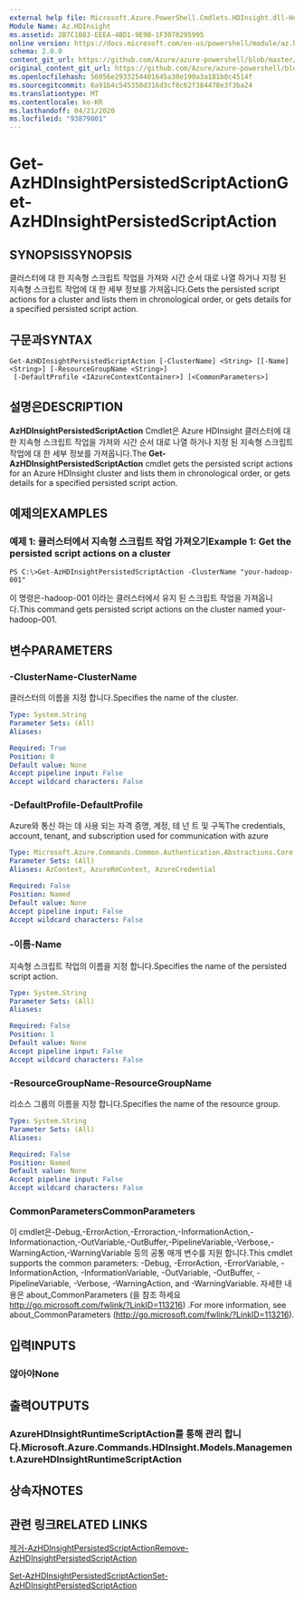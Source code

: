 ```yaml
---
external help file: Microsoft.Azure.PowerShell.Cmdlets.HDInsight.dll-Help.xml
Module Name: Az.HDInsight
ms.assetid: 2B7C1B83-EEEA-4BD1-9E9B-1F3070295995
online version: https://docs.microsoft.com/en-us/powershell/module/az.hdinsight/get-azhdinsightpersistedscriptaction
schema: 2.0.0
content_git_url: https://github.com/Azure/azure-powershell/blob/master/src/HDInsight/HDInsight/help/Get-AzHDInsightPersistedScriptAction.md
original_content_git_url: https://github.com/Azure/azure-powershell/blob/master/src/HDInsight/HDInsight/help/Get-AzHDInsightPersistedScriptAction.md
ms.openlocfilehash: 56056e2933254401645a30e190a3a181b0c4514f
ms.sourcegitcommit: 6a91b4c545350d316d3cf8c62f384478e3f3ba24
ms.translationtype: MT
ms.contentlocale: ko-KR
ms.lasthandoff: 04/21/2020
ms.locfileid: "93879801"
---
```

# <span data-ttu-id="29cca-101">Get-AzHDInsightPersistedScriptAction</span><span class="sxs-lookup"><span data-stu-id="29cca-101">Get-AzHDInsightPersistedScriptAction</span></span>

## <span data-ttu-id="29cca-102">SYNOPSIS</span><span class="sxs-lookup"><span data-stu-id="29cca-102">SYNOPSIS</span></span>
<span data-ttu-id="29cca-103">클러스터에 대 한 지속형 스크립트 작업을 가져와 시간 순서 대로 나열 하거나 지정 된 지속형 스크립트 작업에 대 한 세부 정보를 가져옵니다.</span><span class="sxs-lookup"><span data-stu-id="29cca-103">Gets the persisted script actions for a cluster and lists them in chronological order, or gets details for a specified persisted script action.</span></span>

## <span data-ttu-id="29cca-104">구문과</span><span class="sxs-lookup"><span data-stu-id="29cca-104">SYNTAX</span></span>

```
Get-AzHDInsightPersistedScriptAction [-ClusterName] <String> [[-Name] <String>] [-ResourceGroupName <String>]
 [-DefaultProfile <IAzureContextContainer>] [<CommonParameters>]
```

## <span data-ttu-id="29cca-105">설명은</span><span class="sxs-lookup"><span data-stu-id="29cca-105">DESCRIPTION</span></span>
<span data-ttu-id="29cca-106">**AzHDInsightPersistedScriptAction** Cmdlet은 Azure HDInsight 클러스터에 대 한 지속형 스크립트 작업을 가져와 시간 순서 대로 나열 하거나 지정 된 지속형 스크립트 작업에 대 한 세부 정보를 가져옵니다.</span><span class="sxs-lookup"><span data-stu-id="29cca-106">The **Get-AzHDInsightPersistedScriptAction** cmdlet gets the persisted script actions for an Azure HDInsight cluster and lists them in chronological order, or gets details for a specified persisted script action.</span></span>

## <span data-ttu-id="29cca-107">예제의</span><span class="sxs-lookup"><span data-stu-id="29cca-107">EXAMPLES</span></span>

### <span data-ttu-id="29cca-108">예제 1: 클러스터에서 지속형 스크립트 작업 가져오기</span><span class="sxs-lookup"><span data-stu-id="29cca-108">Example 1: Get the persisted script actions on a cluster</span></span>
```
PS C:\>Get-AzHDInsightPersistedScriptAction -ClusterName "your-hadoop-001"
```

<span data-ttu-id="29cca-109">이 명령은-hadoop-001 이라는 클러스터에서 유지 된 스크립트 작업을 가져옵니다.</span><span class="sxs-lookup"><span data-stu-id="29cca-109">This command gets persisted script actions on the cluster named your-hadoop-001.</span></span>

## <span data-ttu-id="29cca-110">변수</span><span class="sxs-lookup"><span data-stu-id="29cca-110">PARAMETERS</span></span>

### <span data-ttu-id="29cca-111">-ClusterName</span><span class="sxs-lookup"><span data-stu-id="29cca-111">-ClusterName</span></span>
<span data-ttu-id="29cca-112">클러스터의 이름을 지정 합니다.</span><span class="sxs-lookup"><span data-stu-id="29cca-112">Specifies the name of the cluster.</span></span>

```yaml
Type: System.String
Parameter Sets: (All)
Aliases:

Required: True
Position: 0
Default value: None
Accept pipeline input: False
Accept wildcard characters: False
```

### <span data-ttu-id="29cca-113">-DefaultProfile</span><span class="sxs-lookup"><span data-stu-id="29cca-113">-DefaultProfile</span></span>
<span data-ttu-id="29cca-114">Azure와 통신 하는 데 사용 되는 자격 증명, 계정, 테 넌 트 및 구독</span><span class="sxs-lookup"><span data-stu-id="29cca-114">The credentials, account, tenant, and subscription used for communication with azure</span></span>

```yaml
Type: Microsoft.Azure.Commands.Common.Authentication.Abstractions.Core.IAzureContextContainer
Parameter Sets: (All)
Aliases: AzContext, AzureRmContext, AzureCredential

Required: False
Position: Named
Default value: None
Accept pipeline input: False
Accept wildcard characters: False
```

### <span data-ttu-id="29cca-115">-이름</span><span class="sxs-lookup"><span data-stu-id="29cca-115">-Name</span></span>
<span data-ttu-id="29cca-116">지속형 스크립트 작업의 이름을 지정 합니다.</span><span class="sxs-lookup"><span data-stu-id="29cca-116">Specifies the name of the persisted script action.</span></span>

```yaml
Type: System.String
Parameter Sets: (All)
Aliases:

Required: False
Position: 1
Default value: None
Accept pipeline input: False
Accept wildcard characters: False
```

### <span data-ttu-id="29cca-117">-ResourceGroupName</span><span class="sxs-lookup"><span data-stu-id="29cca-117">-ResourceGroupName</span></span>
<span data-ttu-id="29cca-118">리소스 그룹의 이름을 지정 합니다.</span><span class="sxs-lookup"><span data-stu-id="29cca-118">Specifies the name of the resource group.</span></span>

```yaml
Type: System.String
Parameter Sets: (All)
Aliases:

Required: False
Position: Named
Default value: None
Accept pipeline input: False
Accept wildcard characters: False
```

### <span data-ttu-id="29cca-119">CommonParameters</span><span class="sxs-lookup"><span data-stu-id="29cca-119">CommonParameters</span></span>
<span data-ttu-id="29cca-120">이 cmdlet은-Debug,-ErrorAction,-Erroraction,-InformationAction,-Informationaction,-OutVariable,-OutBuffer,-PipelineVariable,-Verbose,-WarningAction,-WarningVariable 등의 공통 매개 변수를 지원 합니다.</span><span class="sxs-lookup"><span data-stu-id="29cca-120">This cmdlet supports the common parameters: -Debug, -ErrorAction, -ErrorVariable, -InformationAction, -InformationVariable, -OutVariable, -OutBuffer, -PipelineVariable, -Verbose, -WarningAction, and -WarningVariable.</span></span> <span data-ttu-id="29cca-121">자세한 내용은 about_CommonParameters (을 참조 하세요 http://go.microsoft.com/fwlink/?LinkID=113216) .</span><span class="sxs-lookup"><span data-stu-id="29cca-121">For more information, see about_CommonParameters (http://go.microsoft.com/fwlink/?LinkID=113216).</span></span>

## <span data-ttu-id="29cca-122">입력</span><span class="sxs-lookup"><span data-stu-id="29cca-122">INPUTS</span></span>

### <span data-ttu-id="29cca-123">않아야</span><span class="sxs-lookup"><span data-stu-id="29cca-123">None</span></span>

## <span data-ttu-id="29cca-124">출력</span><span class="sxs-lookup"><span data-stu-id="29cca-124">OUTPUTS</span></span>

### <span data-ttu-id="29cca-125">AzureHDInsightRuntimeScriptAction를 통해 관리 합니다.</span><span class="sxs-lookup"><span data-stu-id="29cca-125">Microsoft.Azure.Commands.HDInsight.Models.Management.AzureHDInsightRuntimeScriptAction</span></span>

## <span data-ttu-id="29cca-126">상속자</span><span class="sxs-lookup"><span data-stu-id="29cca-126">NOTES</span></span>

## <span data-ttu-id="29cca-127">관련 링크</span><span class="sxs-lookup"><span data-stu-id="29cca-127">RELATED LINKS</span></span>

[<span data-ttu-id="29cca-128">제거-AzHDInsightPersistedScriptAction</span><span class="sxs-lookup"><span data-stu-id="29cca-128">Remove-AzHDInsightPersistedScriptAction</span></span>](./Remove-AzHDInsightPersistedScriptAction.md)

[<span data-ttu-id="29cca-129">Set-AzHDInsightPersistedScriptAction</span><span class="sxs-lookup"><span data-stu-id="29cca-129">Set-AzHDInsightPersistedScriptAction</span></span>](./Set-AzHDInsightPersistedScriptAction.md)


